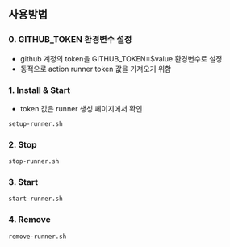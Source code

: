 ## 사용방법

### 0. GITHUB_TOKEN 환경변수 설정
* github 계정의 token을 GITHUB_TOKEN=$value 환경변수로 설정
* 동적으로 action runner token 값을 가져오기 위함

### 1. Install & Start
* token 값은 runner 생성 페이지에서 확인
```bash
setup-runner.sh
```

### 2. Stop
```bash
stop-runner.sh
```

### 3. Start
```bash
start-runner.sh
```

### 4. Remove
```bash
remove-runner.sh
```
